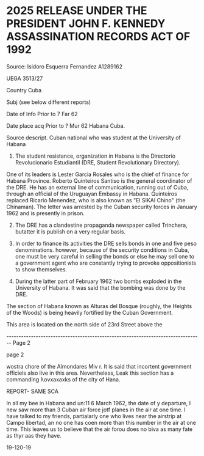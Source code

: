 # 2025 RELEASE UNDER THE PRESIDENT JOHN F. KENNEDY ASSASSINATION RECORDS ACT OF 1992

Source: Isidoro Esquerra Fernandez A1289162

UEGA 3513/27

Country Cuba

Subj (see below different reports)

Date of Info Prior to 7 Far 62

Date place acq Prior to ? Mur 62 Habana Cuba.

Source descript. Cuban national who was student at the University of Habana

1. The student resistance, organization in Habana is the Directorio Revolucionario Estudiantil (DRE, Student Revolutionary Directory).

One of its leaders is Lester Garcia Rosales who is the chief of finance for Habana Province. Roberto Quinteiros Santiso is the general coordinator of the DRE. He has an external line of communication, running out of Cuba, through an official of the Uruguayan Embassy in Habana. Quinteiros replaced Ricario Menendez, who is also known as "El SIKAI Chino" (the Chinaman). The letter was arrested by the Cuban security forces in January 1962 and is presently in prison.

2. The DRE has a clandestine propaganda newspaper called Trinchera, butatter it is publish on a very regular basis.

3. In order to finance its activities the DRE sells bonds in one and five peso denominations. however, because of the security conditions in Cuba, one must be very careful in selling the bonds or else he may sell one to a government agent who are constantly trying to provoke oppositionists to show themselves.

4. During the latter part of February 1962 two bombs exploded in the University of Habana. It was said that the bombing was done by the DRE.

The section of Habana known as Alturas del Bosque (roughly, the Heights of the Woods) is being heavily fortified by the Cuban Government.

This area is located on the north side of 23rd Street above the


-------------------------------------------------------------------------------- Page 2

page 2

wostra chore of the Almondares Miv r. It is said that incortent government
officiels also live in this area. Nevertheless, Leak this section has a commanding
λονхахахks of the city of Hana.


REPORT- SAME SCA

In all my bee in Habana and un:11 6 March 1962, the date of y
departure, I new saw more than 3 Cuban air force jotf planes in the air
at one time. I have talked to my friends, partialarly one who lives
near the airstrip at Campo libertad, an no one has coen more than this
number in the air at one time. This leaves us to believe that the
air forou does no biva as many fate as thyr aas they have.

19-120-19
